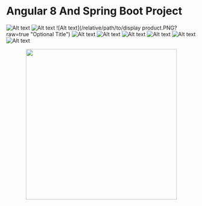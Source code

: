 # Angular 8 And Spring Boot Project

![Alt text](/relative/path/to/login.PNG?raw=true "Optional Title")
![Alt text](/relative/path/to/registration.PNG?raw=true "Optional Title")
![Alt text](/relative/path/to/display product.PNG?raw=true "Optional Title")
![Alt text](/relative/path/to/addproduct.PNG?raw=true "Optional Title")
![Alt text](/relative/path/to/productedit.PNG?raw=true "Optional Title")
![Alt text](/relative/path/to/update.PNG?raw=true "Optional Title")
![Alt text](/relative/path/to/productedit.PNG?raw=true "Optional Title")
![Alt text](/relative/path/to/items.PNG?raw=true "Optional Title")
![Alt text](/relative/path/to/order.PNG?raw=true "Optional Title")

<div align="center">
    <img src="/screenshots/login.PNG" width="400px"</img> 
</div>
